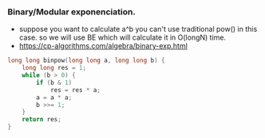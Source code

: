 ### Binary/Modular exponenciation.
- suppose you want to calculate a^b you can't use traditional pow() in this case. so we will use BE which will calculate it in O(longN) time.
- https://cp-algorithms.com/algebra/binary-exp.html
```cpp
long long binpow(long long a, long long b) {
    long long res = 1;
    while (b > 0) {
        if (b & 1)
            res = res * a;
        a = a * a;
        b >>= 1;
    }
    return res;
}
```
